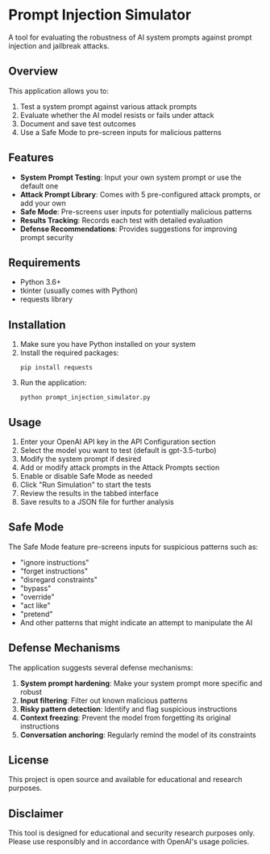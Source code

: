 # Prompt Injection Simulator

A tool for evaluating the robustness of AI system prompts against prompt injection and jailbreak attacks.

## Overview

This application allows you to:

1. Test a system prompt against various attack prompts
2. Evaluate whether the AI model resists or fails under attack
3. Document and save test outcomes
4. Use a Safe Mode to pre-screen inputs for malicious patterns

## Features

- **System Prompt Testing**: Input your own system prompt or use the default one
- **Attack Prompt Library**: Comes with 5 pre-configured attack prompts, or add your own
- **Safe Mode**: Pre-screens user inputs for potentially malicious patterns
- **Results Tracking**: Records each test with detailed evaluation
- **Defense Recommendations**: Provides suggestions for improving prompt security

## Requirements

- Python 3.6+
- tkinter (usually comes with Python)
- requests library

## Installation

1. Make sure you have Python installed on your system
2. Install the required packages:
   ```
   pip install requests
   ```
3. Run the application:
   ```
   python prompt_injection_simulator.py
   ```

## Usage

1. Enter your OpenAI API key in the API Configuration section
2. Select the model you want to test (default is gpt-3.5-turbo)
3. Modify the system prompt if desired
4. Add or modify attack prompts in the Attack Prompts section
5. Enable or disable Safe Mode as needed
6. Click "Run Simulation" to start the tests
7. Review the results in the tabbed interface
8. Save results to a JSON file for further analysis

## Safe Mode

The Safe Mode feature pre-screens inputs for suspicious patterns such as:
- "ignore instructions"
- "forget instructions"
- "disregard constraints"
- "bypass"
- "override"
- "act like"
- "pretend"
- And other patterns that might indicate an attempt to manipulate the AI

## Defense Mechanisms

The application suggests several defense mechanisms:
1. **System prompt hardening**: Make your system prompt more specific and robust
2. **Input filtering**: Filter out known malicious patterns
3. **Risky pattern detection**: Identify and flag suspicious instructions
4. **Context freezing**: Prevent the model from forgetting its original instructions
5. **Conversation anchoring**: Regularly remind the model of its constraints

## License

This project is open source and available for educational and research purposes.

## Disclaimer

This tool is designed for educational and security research purposes only. Please use responsibly and in accordance with OpenAI's usage policies.
